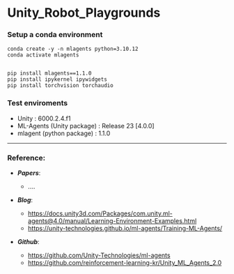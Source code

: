 # Unity_Robot_Playgrounds

### Setup a conda environment

 ```
 conda create -y -n mlagents python=3.10.12
 conda activate mlagents


 pip install mlagents==1.1.0
 pip install ipykernel ipywidgets
 pip install torchvision torchaudio
 ```

 ### Test enviroments

 - Unity : 6000.2.4.f1
 - ML-Agents (Unity package) : Release 23 [4.0.0]
 - mlagent (python package)  : 1.1.0



 ---
### Reference:


- ***Papers***:
    - ....

- ***Blog***:
    - https://docs.unity3d.com/Packages/com.unity.ml-agents@4.0/manual/Learning-Environment-Examples.html
    - https://unity-technologies.github.io/ml-agents/Training-ML-Agents/


- ***Github***:
    - https://github.com/Unity-Technologies/ml-agents
    - https://github.com/reinforcement-learning-kr/Unity_ML_Agents_2.0